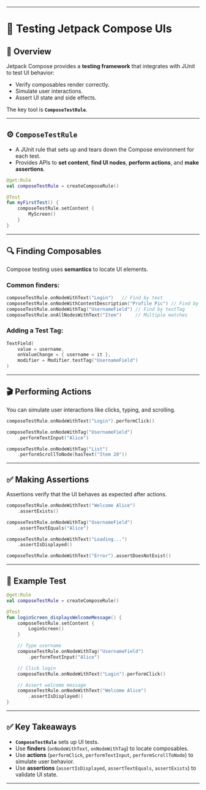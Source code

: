 
---

# 🧪 Testing Jetpack Compose UIs

## 📌 Overview

Jetpack Compose provides a **testing framework** that integrates with JUnit to test UI behavior:

* Verify composables render correctly.
* Simulate user interactions.
* Assert UI state and side effects.

The key tool is **`ComposeTestRule`**.

---

## ⚙️ `ComposeTestRule`

* A JUnit rule that sets up and tears down the Compose environment for each test.
* Provides APIs to **set content**, **find UI nodes**, **perform actions**, and **make assertions**.

```kotlin
@get:Rule
val composeTestRule = createComposeRule()

@Test
fun myFirstTest() {
    composeTestRule.setContent {
        MyScreen()
    }
}
```

---

## 🔍 Finding Composables

Compose testing uses **semantics** to locate UI elements.

### Common finders:

```kotlin
composeTestRule.onNodeWithText("Login")   // Find by text
composeTestRule.onNodeWithContentDescription("Profile Pic") // Find by contentDescription
composeTestRule.onNodeWithTag("UsernameField") // Find by testTag
composeTestRule.onAllNodesWithText("Item")     // Multiple matches
```

### Adding a Test Tag:

```kotlin
TextField(
    value = username,
    onValueChange = { username = it },
    modifier = Modifier.testTag("UsernameField")
)
```

---

## 🎬 Performing Actions

You can simulate user interactions like clicks, typing, and scrolling.

```kotlin
composeTestRule.onNodeWithText("Login").performClick()

composeTestRule.onNodeWithTag("UsernameField")
    .performTextInput("Alice")

composeTestRule.onNodeWithTag("List")
    .performScrollToNode(hasText("Item 20"))
```

---

## ✅ Making Assertions

Assertions verify that the UI behaves as expected after actions.

```kotlin
composeTestRule.onNodeWithText("Welcome Alice")
    .assertExists()

composeTestRule.onNodeWithTag("UsernameField")
    .assertTextEquals("Alice")

composeTestRule.onNodeWithText("Loading...")
    .assertIsDisplayed()

composeTestRule.onNodeWithText("Error").assertDoesNotExist()
```

---

## 📝 Example Test

```kotlin
@get:Rule
val composeTestRule = createComposeRule()

@Test
fun loginScreen_displaysWelcomeMessage() {
    composeTestRule.setContent {
        LoginScreen()
    }

    // Type username
    composeTestRule.onNodeWithTag("UsernameField")
        .performTextInput("Alice")

    // Click login
    composeTestRule.onNodeWithText("Login").performClick()

    // Assert welcome message
    composeTestRule.onNodeWithText("Welcome Alice")
        .assertIsDisplayed()
}
```

---

## ✅ Key Takeaways

* **`ComposeTestRule`** sets up UI tests.
* Use **finders** (`onNodeWithText`, `onNodeWithTag`) to locate composables.
* Use **actions** (`performClick`, `performTextInput`, `performScrollToNode`) to simulate user behavior.
* Use **assertions** (`assertIsDisplayed`, `assertTextEquals`, `assertExists`) to validate UI state.

---
